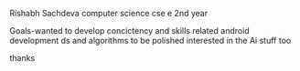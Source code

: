 Rishabh Sachdeva
computer science
cse e
2nd year

Goals-wanted to develop concictency and skills related android development 
ds and algorithms to be polished
interested in the Ai stuff too 

thanks
